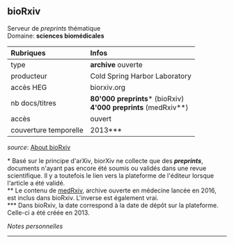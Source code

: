 ## bioRxiv
Serveur de *preprints* thématique   
Domaine: **sciences biomédicales**

| Rubriques | Infos |
| :-------- | :---- |
| type | **archive** ouverte |
| producteur | Cold Spring Harbor Laboratory |
| accès HEG | biorxiv.org |
| nb docs/titres | **80'000 preprints**\* (bioRxiv)<br/>**4'000 preprints** (medRxiv**) |
| accès | ouvert |
| couverture temporelle | 2013\*** |

*source*: [About bioRxiv](http://biorxiv.org/about-biorxiv)   

\* Basé sur le principe d'arXiv, biorXiv ne collecte que des ***preprints***, documents n'ayant pas encore été soumis ou validés dans une revue scientifique. Il y a toutefois le lien vers la plateforme de l'éditeur lorsque l'article a été validé.   
\** Le contenu de [medRxiv](https://www.medrxiv.org/), archive ouverte en médecine lancée en 2016, est inclus dans bioRxiv. L'inverse est également vrai.   
\*** Dans bioRxiv, la date correspond à la date de dépôt sur la plateforme. Celle-ci a été créée en 2013.   

*Notes personnelles*

---
